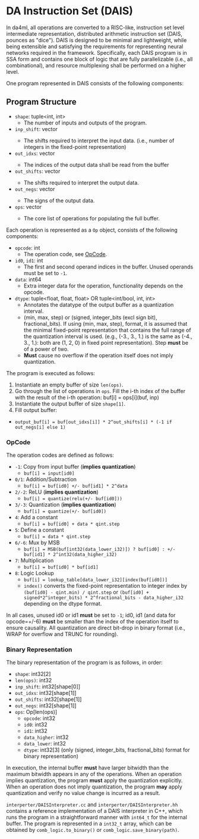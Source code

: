 DA Instruction Set (DAIS)
=============================================

In da4ml, all operations are converted to a RISC-like, instruction set level intermediate representation, distributed arithmetic instruction set (DAIS, pounces as "dice"). DAIS is designed to be minimal and lightweight, while being extensible and satisfying the requirements for representing neural networks required in the framework. Specifically, each DAIS program is in SSA form and contains one block of logic that are fully parallelizable (i.e., all combinational), and resource multiplexing shall be performed on a higher level.

One program represented in DAIS consists of the following components:

## Program Structure

- `shape`: tuple<int, int>
    - The number of inputs and outputs of the program.
- `inp_shift`: vector<int>
    - The shifts required to interpret the input data. (i.e., number of integers in the fixed-point representation)
- `out_idxs`: vector<int>
    - The indices of the output data shall be read from the buffer
- `out_shifts`: vector<int>
    - The shifts required to interpret the output data.
- `out_negs`: vector<bool>
    - The signs of the output data.
- `ops`: vector<Op>
    - The core list of operations for populating the full buffer.

Each operation is represented as a `Op` object, consists of the following components:
- `opcode`: int
    - The operation code, see [OpCode](#opcode).
- `id0`, `id1`: int
    - The first and second operand indices in the buffer. Unused operands must be set to `-1`.
- `data`: int64
    - Extra integer data for the operation, functionality depends on the opcode.
- `dtype`: tuple<float, float, float> OR tuple<int/bool, int, int>
    - Annotates the datatype of the output buffer as a quantization interval.
    - (min, max, step) or (signed, integer_bits (excl sign bit), fractional_bits). If using (min, max, step), format, it is assumed that the minimal fixed-point representation that contains the full range of the quantization interval is used. (e.g., (-3., 3., 1.) is the same as (-4., 3., 1.): both are (1, 2, 0) in fixed point representation). Step **must** be of a power of two.
    - **Must** cause no overflow if the operation itself does not imply quantization.

The program is executed as follows:
1. Instantiate an empty buffer of size `len(ops)`.
2. Go through the list of operations in `ops`. Fill the i-th index of the buffer with the result of the i-th operation: buf[i] = ops[i](buf, inp)
3. Instantiate the output buffer of size `shape[1]`.
4. Fill output buffer:
  - `output_buf[i] = buf[out_idxs[i]] * 2^out_shifts[i] * (-1 if out_negs[i] else 1)`

### OpCode
The operation codes are defined as follows:
- `-1`: Copy from input buffer (**implies quantization**)
  - `buf[i] = input[id0]`
- `0/1`: Addition/Subtraction
  - `buf[i] = buf[id0] +/- buf[id1] * 2^data`
- `2/-2`: ReLU (**implies quantization**)
  - `buf[i] = quantize(relu(+/- buf[id0]))`
- `3/-3`: Quantization (**implies quantization**)
  - `buf[i] = quantize(+/- buf[id0])`
- `4`: Add a constant
  - `buf[i] = buf[id0] + data * qint.step`
- `5`: Define a constant
  - `buf[i] = data * qint.step`
- `6/-6`: Mux by MSB
  - `buf[i] = MSB(buf[int32(data_lower_i32)]) ? buf[id0] : +/- buf[id1] * 2^int32(data_higher_i32)`
- `7`: Multiplication
  - `buf[i] = buf[id0] * buf[id1]`
- `8`: Logic Lookup
  - `buf[i] = lookup_table[data_lower_i32][index(buf[id0])]`
  - `index()` converts the fixed-point representation to integer index by `(buf[id0] - qint.min) / qint.step` or `(buf[id0] + signed*2^integer_bits) * 2^fractional_bits - data_higher_i32` depending on the dtype format.

In all cases, unused id0 or id1 **must** be set to `-1`; id0, id1 (and data for opcode=+/-6) **must** be smaller than the index of the operation itself to ensure causality. All quantization are direct bit-drop in binary format (i.e., WRAP for overflow and TRUNC for rounding).

### Binary Representation
The binary representation of the program is as follows, in order:
- `shape`: int32[2]
- `len(ops)`: int32
- `inp_shift`: int32[shape[0]]
- `out_idxs`: int32[shape[1]]
- `out_shifts`: int32[shape[1]]
- `out_negs`: int32[shape[1]]
- `ops`: Op[len(ops)]
    - `opcode`: int32
    - `id0`: int32
    - `id1`: int32
    - `data_higher`: int32
    - `data_lower`: int32
    - `dtype`: int32[3] (only (signed, integer_bits, fractional_bits) format for binary representation)

In execution, the internal buffer **must** have larger bitwidth than the maximum bitwidth appears in any of the operations. When an operation implies quantization, the program **must** apply the quantization explicitly. When an operation does not imply quantization, the program **may** apply quantization and verify no value change is incurred as a result.

`interperter/DAISInterpreter.cc` and `interperter/DAISInterpreter.hh` contains a reference implementation of a DAIS interpreter in C++, which runs the program in a straightforward manner with `int64_t` for the internal buffer. The program is represented in a `int32_t` array, which can be obtained by `comb_logic.to_binary()` or `comb_logic.save_binary(path)`.
